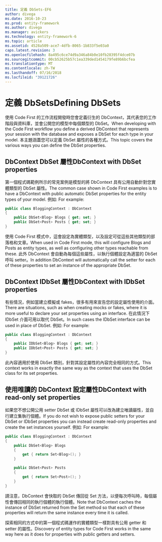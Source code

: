 ```yaml
---
title: 定義 DbSets-EF6
author: divega
ms.date: 2016-10-23
ms.prod: entity-framework
ms.author: divega
ms.manager: avickers
ms.technology: entity-framework-6
ms.topic: article
ms.assetid: 4528a509-ace7-4dfb-8065-1b833f5e03a0
caps.latest.revision: 3
ms.openlocfilehash: 8a495c6ce74d9a346a84b0e10fb28395f4dce07b
ms.sourcegitcommit: 00cb52625b57c1ea339ded1454179fe89b6bcfea
ms.translationtype: MT
ms.contentlocale: zh-TW
ms.lasthandoff: 07/16/2018
ms.locfileid: "39121726"
---
```

# <a name="defining-dbsets"></a><span data-ttu-id="d3fde-102">定義 DbSets</span><span class="sxs-lookup"><span data-stu-id="d3fde-102">Defining DbSets</span></span>
<span data-ttu-id="d3fde-103">使用 Code First 的工作流程開發時您會定義衍生的 DbContext，其代表您的工作階段與資料庫，並會公開您的模型中每個類型的 DbSet。</span><span class="sxs-lookup"><span data-stu-id="d3fde-103">When developing with the Code First workflow you define a derived DbContext that represents your session with the database and exposes a DbSet for each type in your model.</span></span> <span data-ttu-id="d3fde-104">本主題涵蓋您可以定義 DbSet 屬性的各種方式。</span><span class="sxs-lookup"><span data-stu-id="d3fde-104">This topic covers the various ways you can define the DbSet properties.</span></span>  

## <a name="dbcontext-with-dbset-properties"></a><span data-ttu-id="d3fde-105">DbContext DbSet 屬性</span><span class="sxs-lookup"><span data-stu-id="d3fde-105">DbContext with DbSet properties</span></span>  

<span data-ttu-id="d3fde-106">第一個程式碼範例所示的常見案例是模型的將 DbContext 具有公用自動針對您實體類型的 DbSet 屬性。</span><span class="sxs-lookup"><span data-stu-id="d3fde-106">The common case shown in Code First examples is to have a DbContext with public automatic DbSet properties for the entity types of your model.</span></span> <span data-ttu-id="d3fde-107">例如: </span><span class="sxs-lookup"><span data-stu-id="d3fde-107">For example:</span></span>  

``` csharp
public class BloggingContext : DbContext
{
    public DbSet<Blog> Blogs { get; set; }
    public DbSet<Post> Posts { get; set; }
}
```  

<span data-ttu-id="d3fde-108">使用 Code First 模式中，這會設定為實體類型，以及設定可從這些其他類型的部落格和文章。</span><span class="sxs-lookup"><span data-stu-id="d3fde-108">When used in Code First mode, this will configure Blogs and Posts as entity types, as well as configuring other types reachable from these.</span></span> <span data-ttu-id="d3fde-109">此外 DbContext 會自動為每個這些屬性，以執行個體設定為適當的 DbSet 呼叫 setter。</span><span class="sxs-lookup"><span data-stu-id="d3fde-109">In addition DbContext will automatically call the setter for each of these properties to set an instance of the appropriate DbSet.</span></span>  

## <a name="dbcontext-with-idbset-properties"></a><span data-ttu-id="d3fde-110">DbContext IDbSet 屬性</span><span class="sxs-lookup"><span data-stu-id="d3fde-110">DbContext with IDbSet properties</span></span>  

<span data-ttu-id="d3fde-111">有些情況，例如當建立模擬或 fakes，很多有用來宣告您的設定屬性使用的介面。</span><span class="sxs-lookup"><span data-stu-id="d3fde-111">There are situations, such as when creating mocks or fakes, where it is more useful to declare your set properties using an interface.</span></span> <span data-ttu-id="d3fde-112">在此情況下 IDbSet 介面可用以取代 DbSet。</span><span class="sxs-lookup"><span data-stu-id="d3fde-112">In such cases the IDbSet interface can be used in place of DbSet.</span></span> <span data-ttu-id="d3fde-113">例如: </span><span class="sxs-lookup"><span data-stu-id="d3fde-113">For example:</span></span>  

``` csharp
public class BloggingContext : DbContext
{
    public IDbSet<Blog> Blogs { get; set; }
    public IDbSet<Post> Posts { get; set; }
}
```  

<span data-ttu-id="d3fde-114">此內容適用於使用 DbSet 類別，針對其設定屬性的內容完全相同的方式。</span><span class="sxs-lookup"><span data-stu-id="d3fde-114">This context works in exactly the same way as the context that uses the DbSet class for its set properties.</span></span>  

## <a name="dbcontext-with-read-only-set-properties"></a><span data-ttu-id="d3fde-115">使用唯讀的 DbContext 設定屬性</span><span class="sxs-lookup"><span data-stu-id="d3fde-115">DbContext with read-only set properties</span></span>  

<span data-ttu-id="d3fde-116">如果您不想公開公用 setter DbSet 或 IDbSet 屬性可以改為建立唯讀屬性，並自行建立集執行個體。</span><span class="sxs-lookup"><span data-stu-id="d3fde-116">If you do not wish to expose public setters for your DbSet or IDbSet properties you can instead create read-only properties and create the set instances yourself.</span></span> <span data-ttu-id="d3fde-117">例如: </span><span class="sxs-lookup"><span data-stu-id="d3fde-117">For example:</span></span>  

``` csharp
public class BloggingContext : DbContext
{
    public DbSet<Blog> Blogs
    {
        get { return Set<Blog>(); }
    }

    public DbSet<Post> Posts
    {
        get { return Set<Post>(); }
    }
}
```  

<span data-ttu-id="d3fde-118">請注意，DbContext 會快取的 DbSet 傳回從 Set 方法，以便每次呼叫時，每個屬性會傳回相同的執行個體的執行個體。</span><span class="sxs-lookup"><span data-stu-id="d3fde-118">Note that DbContext caches the instance of DbSet returned from the Set method so that each of these properties will return the same instance every time it is called.</span></span>  

<span data-ttu-id="d3fde-119">探索相同的方式中的第一個程式碼運作的實體類型一樣對具有公用 getter 和 setter 的屬性。</span><span class="sxs-lookup"><span data-stu-id="d3fde-119">Discovery of entity types for Code First works in the same way here as it does for properties with public getters and setters.</span></span>  
